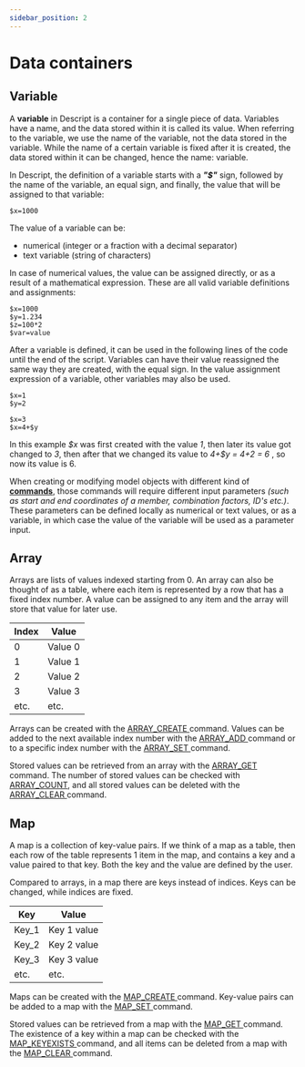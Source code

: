 ```yaml
---
sidebar_position: 2
---
```

# Data containers

## Variable

A **variable** in Descript is a container for a single piece of data. Variables have a name, and the data stored within it is called its value. When referring to the variable, we use the name of the variable, not the data stored in the variable. While the name of a certain variable is fixed after it is created, the data stored within it can be changed, hence the name: variable.

In Descript, the definition of a variable starts with a **_"\$"_** sign, followed by the name of the variable, an equal sign, and finally, the value that will be assigned to that variable:  
```
$x=1000
```

The value of a variable can be:
- numerical     (integer or a fraction with a decimal separator)
- text variable (string of characters)

In case of numerical values, the value can be assigned directly, or as a result of a mathematical expression. These are all valid variable definitions and assignments:
```
$x=1000
$y=1.234
$z=100*2
$var=value
```

After a variable is defined, it can be used in the following lines of the code until the end of the script. Variables can have their value reassigned the same way they are created, with the equal sign. In the value assignment expression of a variable, other variables may also be used.
```
$x=1
$y=2

$x=3
$x=4+$y
```

In this example _\$x_ was first created with the value _1_, then later its value got changed to _3_, then after that we changed its value to _4+\$y = 4+2 = 6_ , so now its value is 6.

When creating or modifying model objects with different kind of [**commands**](#/docs/descript/15_2_scripting-tools/Commands), those commands will require different input parameters _(such as start and end coordinates of a member, combination factors, ID's etc.)_. These parameters can be defined locally as numerical or text values, or as a variable, in which case the value of the variable will be used as a parameter input.


## Array

Arrays are lists of values indexed starting from 0. An array can also be thought of as a table, where each item is represented by a row that has a fixed index number. A value can be assigned to any item and the array will store that value for later use.

| **Index** | **Value** |
| --------- | --------- |
| 0         | Value 0   |
| 1         | Value 1   |
| 2         | Value 2   |
| 3         | Value 3   |
| etc.      | etc.      |


Arrays can be created with the [ARRAY_CREATE ](https://consteelsoftware.com/manual/descript-cspi/array_create/)command. Values can be added to the next available index number with the [ARRAY_ADD ](https://consteelsoftware.com/manual/descript-cspi/array_add/)command or to a specific index number with the [ARRAY_SET ](https://consteelsoftware.com/manual/descript-cspi/array_set/)command.

Stored values can be retrieved from an array with the [ARRAY_GET ](https://consteelsoftware.com/manual/descript-cspi/array_get/)command. The number of stored values can be checked with [ARRAY_COUNT](https://consteelsoftware.com/manual/descript-cspi/array_count/), and all stored values can be deleted with the [ARRAY_CLEAR ](https://consteelsoftware.com/manual/descript-cspi/array_clear/)command.

## Map

A map is a collection of key-value pairs. If we think of a map as a table, then each row of the table represents 1 item in the map, and contains a key and a value paired to that key. Both the key and the value are defined by the user.

Compared to arrays, in a map there are keys instead of indices. Keys can be changed, while indices are fixed.

| **Key** | **Value**   |
| ------- | ----------- |
| Key_1   | Key 1 value |
| Key_2   | Key 2 value |
| Key_3   | Key 3 value |
| etc.    | etc.        |

Maps can be created with the [MAP_CREATE ](https://consteelsoftware.com/manual/descript-cspi/map_create/)command. Key-value pairs can be added to a map with the [MAP_SET ](https://consteelsoftware.com/manual/descript-cspi/map_set/)command.

Stored values can be retrieved from a map with the [MAP_GET ](https://consteelsoftware.com/manual/descript-cspi/map_get/)command. The existence of a key within a map can be checked with the [MAP_KEYEXISTS ](https://consteelsoftware.com/manual/descript-cspi/map_keyexists/)command, and all items can be deleted from a map with the [MAP_CLEAR ](https://consteelsoftware.com/manual/descript-cspi/map_clear/)command.
